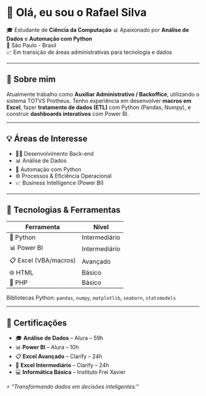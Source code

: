 # 👋 Olá, eu sou o Rafael Silva

🎓 Estudante de **Ciência da Computação** 
📊 Apaixonado por **Análise de Dados** e **Automação com Python**  
📍 São Paulo - Brasil  
📈 Em transição de áreas administrativas para tecnologia e dados

---

## 🧠 Sobre mim

Atualmente trabalho como **Auxiliar Administrativo / Backoffice**, utilizando o sistema TOTVS Protheus.
Tenho experiência em desenvolver **macros em Excel**, fazer **tratamento de dados (ETL)** com Python (Pandas, Numpy), e construir **dashboards interativos** com Power BI.

---

## 💡 Áreas de Interesse

- 👨‍💻 Desenvolvimento Back-end
- 📊 Análise de Dados
- 🐍 Automação com Python
- ⚙️ Processos & Eficiência Operacional
- 📈 Business Intelligence (Power BI)

---

## 🧰 Tecnologias & Ferramentas

| Ferramenta        | Nível            |
|-------------------|------------------|
| 🐍 Python          | Intermediário     |
| 📊 Power BI        | Intermediário     |
| 📋 Excel (VBA/macros) | Avançado       |
| 🌐 HTML            | Básico            |
| 🐘 PHP             | Básico            |

Bibliotecas Python: `pandas`, `numpy`, `matplotlib`, `seaborn`, `statsmodels`

---

## 📜 Certificações

- 🎓 **Análise de Dados** – Alura – 59h  
- 📊 **Power BI** – Alura – 10h  
- 📋 **Excel Avançado** – Clarify – 24h  
- 🧮 **Excel Intermediário** – Clarify – 24h  
- 💻 **Informática Básica** – Instituto Frei Xavier  

⚡ *“Transformando dados em decisões inteligentes.”*
